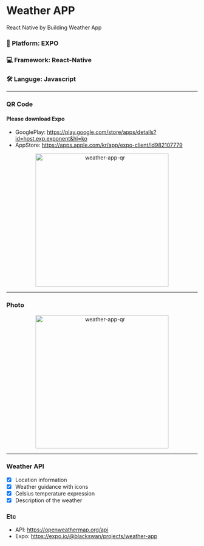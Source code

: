 # Weather APP

React Native by Building Weather App

### 📱 Platform: EXPO

### 💻 Framework: React-Native

### 🛠 Languge: Javascript

---

### QR Code

#### Please download Expo

- GooglePlay: https://play.google.com/store/apps/details?id=host.exp.exponent&hl=ko
- AppStore: https://apps.apple.com/kr/app/expo-client/id982107779

<center><img width="350" alt="weather-app-qr" src="https://user-images.githubusercontent.com/67410919/98619429-90dcbb80-2346-11eb-9ac0-d5c4f76bdb01.png"></center>

---

### Photo

<center><img width="350" alt="weather-app-qr" src="https://user-images.githubusercontent.com/67410919/98621113-e9618800-2349-11eb-8a68-504386fe7ecf.png"> </center>

---

### Weather API

- [x] Location information
- [x] Weather guidance with icons
- [x] Celsius temperature expression
- [x] Description of the weather

### Etc

- API: https://openweathermap.org/api
- Expo: https://expo.io/@blackswan/projects/weather-app
